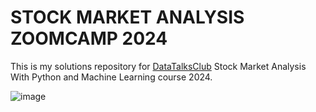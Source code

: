 # STOCK MARKET ANALYSIS ZOOMCAMP 2024

This is my solutions repository for [DataTalksClub](https://datatalks.club/) Stock Market Analysis With Python and Machine Learning course 2024.

![image](https://github.com/Blaqadonis/stock_market_analysis_zoomcamp/assets/100685852/ad911654-f331-464e-8ad8-5f742c8725c0)

